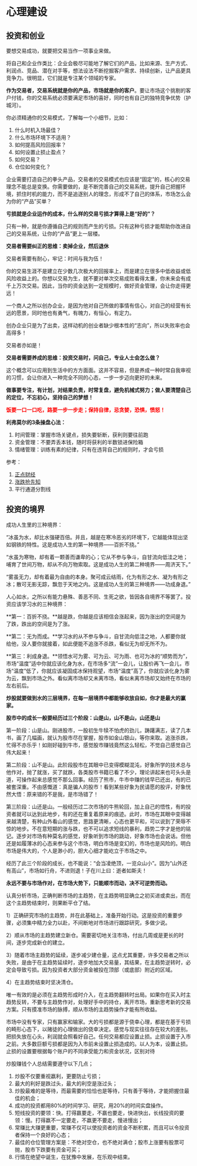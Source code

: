 # 心理建设



## 投资和创业

要想交易成功，就要把交易当作一项事业来做。

将自己和企业作类比：企业会极尽可能地了解它们的产品，比如来源、生产方式、利润点、竞品、潜在对手等，想法设法不断挖掘客户需求、持续创新，让产品更具竞争力。很明显，它们就是专注某个领域的专家。

**作为交易者，交易系统就是你的产品，市场就是你的客户**。要让市场这个挑剔的客户付钱，你的交易系统必须要满足市场的喜好，同时也有自己的独特竞争优势（护城河）。

你必须精通你的交易模式，了解每一个小细节，比如：

1. 什么时机入场最佳？
2. 什么市场环境下不适用？
3. 如何提高风险回报率？
4. 如何设置止损止盈点？
5. 如何交易？
6. 仓位如何变化？

企业需要打造自己的拳头产品，交易者的交易模式也应该是“固定”的，核心的交易理念不能总是变换。你需要做的，是不断完善自己的交易系统，提升自己把握环境，抓住时机的能力，而不是追逐别人的理念，形成不了自己的体系，市场怎么会为你的“产品”买单？

**亏损就是企业运作的成本，什么样的交易亏损才算得上是“好的”？**

只有一种，就是你遵循自己的规则而产生的亏损。只有这种亏损才能帮助你改进自己的交易系统，让你的“产品”更上一层楼。

**交易者需要纠正的思维：卖掉企业，然后退休**

交易者需要有耐心，牢记：时间与我为伍！

你的交易生涯不是建立在少数几次极大的回报率上，而是建立在很多中低收益或低风险收益上的。你想以交易为生，就不要对单次交易成败看得太重，你未来会有成千上万次交易。因此，当你的资金达到一定规模时，做好资金管理，会让你走得更远！

一个商人之所以创办企业，是因为他对自己所做的事情有信心，对自己的经营有长远的愿景，同时他也有勇气，有魄力，有恒心，有定力。

创办企业只是为了出卖，这样动机的创业者缺少根本性的“志向”，所以失败率也会高得多！ 

交易者亦如是！

**交易者需要养成的思维：投资交易时，问自己，专业人士会怎么做？**

这个概念可以应用到生活中的方方面面。这并不容易，但是养成一种时常自我审视的习惯，会让你进入一种完全不同的心态，一步一步迈向更好的未来。

**做事要专注，有计划，对结果负责，时常复盘，避免机械式努力；做人要清楚自己的定位，不忘初心，坚持自己的梦想！**

<b style="color:red">饭要一口一口吃，路要一步一步走；保持自律，忌贪婪，恐惧，愤怒！</b>

**利弗莫尔的3条操盘心法：**

1. 时间管理：掌握市场关键点，损失要斩断，获利则要往前跑
2. 资金管理：不要弄丢本钱，随时将获利的半数锁进保险箱
3. 情绪管理：训练有素的纪律，只有在违背自己的规则时，才会亏损

参考：

1. [正点财经](http://www.zdcj.net/)
2. [涨跌抢先知](https://sad.qktz.com.cn/template/html/f4/5df3321773ff4.html?st=340&reffer=1&bz=8c1)
3. 平行通道分割线



## 投资的境界

成功人生里的三种境界：

“冰虽为水，却比水强硬百倍。并且，越是在寒冷恶劣的环境下，它越能体现出坚如钢铁的特性。这是成功人生的第一种境界——百折不挠。”

“水虽为寒物，却有着一颗善而谦卑的心；它从不参与争斗，自甘流向低洼之地；哺育了世间万物，却从不向万物索取。这是成功人生的第二种境界——周济天下。”

“雾虽无力，却有着最为自由的本身。聚可成云结雨，化为有形之水、凝为有形之冰；散可无影无踪，飘忽于天地之内。这是成功人生的第三种境界——功成身退。”

人心如水，之所以有能力悬殊、善恶不同、生死之欲，皆因各自境界不等罢了。投资应该学习水的三种境界：

**第一：百折不挠。**越是跌，你越是应该相信会涨起来，因为涨出的空间是为了跌，跌出的空间是为了涨。

**第二：无为而成。**学习水的从不参与争斗，自甘流向低洼之地，人都要你就给他，没人要你就接着，如此便能不追涨不杀跌，看似无为却无所不为。

**第三：利成身退。**领悟水可为雾、可为云、可为雨、也可为冰的“顺势而为”，市场“温度”适中你就应该化身为水，在市场多“流”一会儿，让股价再飞一会儿，市场“温度”低了，你就应该凝固成冰保持观望，市场“温度”高了，你就应该化身为雾为云，飘到市场之外。看似离市场却又未离市场，看似未离市场却又始终在市场的左右前后。

**炒股就要做到水的三层境界，在每一层境界中都能够收放自如，你才是最大的赢家。**



**股市中的成长一般要经历过三个阶段：山是山，山不是山，山还是山**

第一阶段：山是山。刚进股市，一股初生牛犊不怕虎的劲儿，踌躇满志，读了几本书，画了几幅画，就认为股市尽在掌握，股市如金山银山，等你来取。追涨杀跌，忙得不亦乐乎！如刚好碰到牛市，感觉股市赚钱竟然这么轻松，不觉自己感觉自己伟大起来！

第二阶段：山不是山。此阶段股市在其眼中已变得模糊混沌，好象所学的技术总与他作对，抛了就涨，买了就跌，各类股市书籍已看了不少，理论讲起来也可头头是道，可操作起来总感觉不那么回事。经历了熊市，牛市中赚的钱早已还出，有的已被套深重。不由感慨道：真是骗人的股市！看到某些好象为民请愿的股评，好象恍然大悟：原来错的不是我，是市场错了！

第三阶段：山还是山。一般经历过二次市场的牛熊轮回，加上自己的悟性，有的投资者就可以达到此地步，有的还在重复着原来的痕迹。此时，市场在其眼中变得越来越清楚，有种山外看山的感觉，思路更清晰，心态也更平和，可以说到了荣辱不惊的地步。不在意短期的涨与跌，也不可以追求短线的暴利，趋势二字才是他的铭记。逐步对市场有种莫名的感觉，好象听到市场的跳动，好象市场也会说话。但他还是如履薄冰的心态来参与这个市场，明白市场是变幻的，市场也是风险的。明白市场是伟大的，个人是渺小的，胆大心细才能屹立于市场之中。

经历了此三个阶段的成长，也不能说：“会当凌绝顶，一览众山小”。因为“山外还有高山”，市场如行舟，不进则退！子在川上曰：逝者如斯夫！



**永远不要与市场作对，在市场大势下，只能顺市而动，决不可逆势而动。**

认真分析市场，正确判断市场的主趋势，在主趋势明显确立之初买进或卖出，而在这个主趋势结束时，则果断平仓了结。

1）正确研究市场的主趋势，并在此基础上，准备开始行动。这是投资的重要步骤，必须集中精力全力以赴，不间断地对市场进行跟踪研究，多做少说。

2）顺从市场的主趋势建立新仓。需要密切地关注市场，付出几周或是更长的时间，逐步完成新仓的建立。

3）随着市场主趋势的延续，逐步减少建仓量，这点尤其重要，许多交易者之所以失败，是由于在主趋势延续时，逐步地加大交易量，其结果，在主趋势逆转时，必定会导致亏损。因为投资者大部分资金被投在顶部（或底部）附近的区域。

4）在主趋势结束时坚决清仓。

唯一有效的是必须在主趋势形成时介入，在主趋势翻转时出局。如果你在买入时主趋势反转，不要与主趋势作对，处理好手中的持仓，离开市场，重新思考新的交易方案。只有摸准市场的脉搏，顺从市场的主趋势操作才能有所收益。

市场中没有专家，只有赢家和输家。大的亏损都是源于侥幸心理，都是在基于亏损的畸形心态下，以赌徒的心理做出的侥幸决定。感觉与现实往往存在较大的差别。把损失放在心头，利润就会照看好自己。任何交易都应设置止损。止损设置于入市之前。大多数巨额亏损都是因为入市前未设置止损造成的。以人为本，设置止损。止损的设置要根据每个账户的不同承受能力和资金状况，区别对待



炒股赚钱个人总结需要遵守以下几点；

1. 炒股不仅要重视嬴利，更要防止亏损；
2. 最大的利好是跌过头，最大的利空是涨过头；
3. 炒股最难的是等待，而最需要的恰恰也是等待，只有善于等待，才能把握住最佳的机会；
4. 成功的投资都用80%的时间学习、研究，用20%的时间实盘操作。
5. 短线投资的要领：快。打得嬴要走，不嬴也要走，快进快出，长线投资的要领：慢。打得嬴不一定要走，不嬴更不要走，慢进慢出；
6. 常赚比大赚更重要，常赚不仅可以使投资者的资金不断积累，而且可以令投资者保持一个良好的心态；
7. 最佳的仓位管理方案是：不绝对空仓，也不绝对满仓；股市上涨要有股票可抛，股市下跌要有资金可买；
8. 行情在绝望中诞生，在犹豫中发展，在乐观中结束。